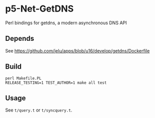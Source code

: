 # p5-Net-GetDNS

Perl bindings for getdns, a modern asynchronous DNS API

## Depends

See https://github.com/jelu/apps/blob/u16/develop/getdns/Dockerfile

## Build

```
perl Makefile.PL
RELEASE_TESTING=1 TEST_AUTHOR=1 make all test
```

## Usage

See `t/query.t` or `t/syncquery.t`.
